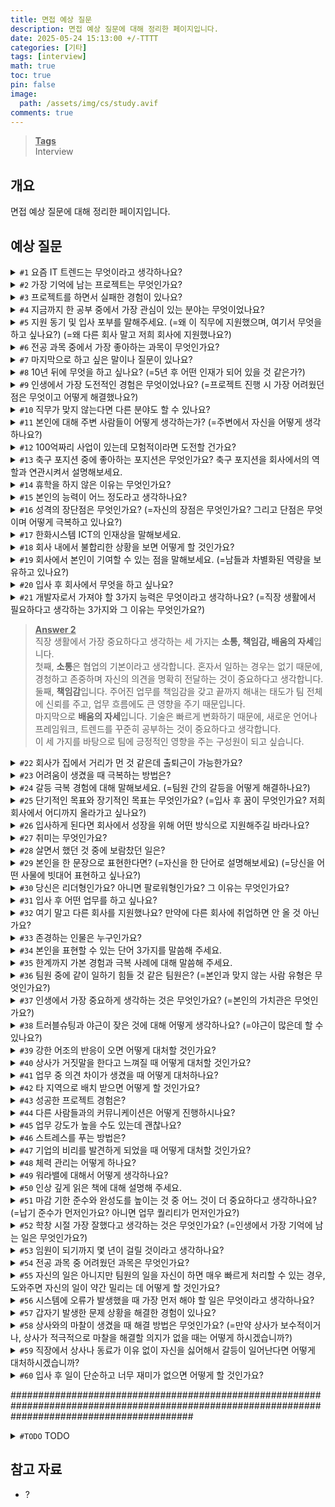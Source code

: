 ```yaml
---
title: 면접 예상 질문
description: 면접 예상 질문에 대해 정리한 페이지입니다.
date: 2025-05-24 15:13:00 +/-TTTT
categories: [기타]
tags: [interview]
math: true
toc: true
pin: false
image:
  path: /assets/img/cs/study.avif
comments: true
---
```


<blockquote class="prompt-info"><p><strong><u>Tags</u></strong><br>
Interview</p></blockquote>

## 개요

면접 예상 질문에 대해 정리한 페이지입니다.

## 예상 질문

<details>
<summary><code class="language-plaintext highlighter-rouge">#1</code> 요즘 IT 트렌드는 무엇이라고 생각하나요?</summary>

<blockquote class="prompt-tip"><p><strong><u>답변 Tip</u></strong><br>
지원자의 기술적 관심도, 시장 감각, 그리고 업계 변화에 대한 민감도를 평가하기 위한 질문입니다.</p></blockquote>

<blockquote class="prompt-info"><p><strong><u>Answer</u></strong><br>
최근 IT 트렌드는 <b>생성형 AI</b>라고 생각합니다. ChatGPT, Copilot, DeepSeek처럼 실무에서 활용 가능한 도구들이 등장하면서 개발 생산성이 크게 향상되고 있기 때문입니다. 단순 코드 작성부터 문서화, 테스트 코드 작성까지 다양한 영역에서 활용할 수 있어서 주목하고 있습니다.</p></blockquote>
</details>

<details>
<summary><code class="language-plaintext highlighter-rouge">#2</code> 가장 기억에 남는 프로젝트는 무엇인가요?</summary>

<blockquote class="prompt-tip"><p><strong><u>답변 Tip</u></strong><br>
단순히 경험을 묻는 것이 아니라, 지원자의 문제 해결 능력, 기여도, 성장한 점 등을 확인하려는 의도입니다.</p></blockquote>

<blockquote class="prompt-info"><p><strong><u>Answer</u></strong><br>
가장 기억에 남는 프로젝트는 혼자 여행하는 사람들을 위한 여행 종합 플랫폼 프로젝트입니다. 이 프로젝트는 혼자 여행하는 사람들을 위한 여행 정보 및 팁을 쉽게 공유하는 기능과, 평소에 혼자 즐기기 어려웠던 취미와 활동에 대해 모임을 생성하고 참여할 수 있는 기능을 제공하는 것을 목표로 하는 프로젝트였습니다. <br />
<br />
이 프로젝트의 멤버는 총 5명이었고, 저는 프론트엔드 개발을 맡아 여행 정보 글 CRUD 기능을 구현하는 데 집중하였습니다. 또한 반응형 웹 구현, 공통 컴포넌트 관리 등을 수행하였습니다. 프로젝트를 수행하면서 마주쳤던 문제로, 처음에는 이미지 파일 용량으로 인해 여행 정보 글 등록에 걸리는 시간이 오래 걸리는 문제가 있었지만, 백엔드를 맡은 팀원과의 협업으로 이미지 등록 API를 별도로 분리하여 글 등록이 완료되는데 최대 10초 이상 걸리는 시간을 1초 이내로 단축하여 문제를 해결할 수 있었습니다. <br />
<br />
이 과정에서 사용자 경험을 고려한 개발과, 백엔드 팀원과의 원활한 의사소통의 중요성, 협업을 통한 문제 해결 과정을 이해할 수 있었습니다. 이 경험이 제가 지원한 직무에서도 강점으로 발휘할 수 있을 것이라 생각합니다.</p></blockquote>

</details>

<details>
<summary><code class="language-plaintext highlighter-rouge">#3</code> 프로젝트를 하면서 실패한 경험이 있나요?</summary>

<blockquote class="prompt-tip"><p><strong><u>답변 Tip</u></strong><br>
단순히 실수나 실패 사례를 묻는 게 아니라, <b>실패 이후의 대응력, 자기 성찰 능력, 성장 과정</b>을 보려는 의도입니다.</p></blockquote>

<blockquote class="prompt-info"><p><strong><u>Answer</u></strong><br>
네, 프로젝트를 하면서 실패한 경험이 있습니다. <br />
<br />
혼자 여행하는 사람들을 위한 여행 종합 플랫폼 프로젝트에서, 저는 여행 정보 글의 CRUD 기능을 구현하는 역할을 맡았는데, 처음에는 글 등록과 이미지 업로드를 동시에 처리하는 방식으로 구현하였습니다. 해당 방식으로 구현한 결과 기능이 정상적으로 동작하기는 했지만, 용량이 큰 이미지를 여러 개 업로드하는 경우 여행 정보 글 등록 시간이 오래 걸리는 문제가 있었습니다. <br />
<br />
문제의 원인을 확인한 후, 저는 사용자 시나리오를 고려하여 이미지 업로드 중 게시글 내용을 작성할 수 있도록 API를 분리하면 사용자 경험을 개선할 수 있다는 점을 파악하였습니다. 이에 백엔드 팀원과 협의하여 이미지 업로드 API를 별도로 분리하여 글 등록이 완료되는데 최대 10초 이상 걸리는 시간을 1초 이내로 단축하여 사용자 경험을 개선할 수 있었습니다. <br />
<br />
이 경험을 통해, <b>처음부터 성능과 사용자 경험을 고려한 개발의 중요성, 그리고 문제를 빠르게 파악하고 팀원과 협업하여 해결하는 과정의 중요성</b>을 배울 수 있었습니다. 이후에는 어떤 기능을 개발할 때 사용자 시나리오를 충분히 고려하는 자세를 가지게 되었고, 설계 단계에서 백엔드 팀원과 충분히 상의하는 것을 원칙으로 하고 있습니다.</p></blockquote>

</details>

<details>
<summary><code class="language-plaintext highlighter-rouge">#4</code> 지금까지 한 공부 중에서 가장 관심이 있는 분야는 무엇이었나요?</summary>

<blockquote class="prompt-tip"><p><strong><u>답변 Tip</u></strong><br>
이 질문의 핵심은 <b>지원자의 흥미와 몰입도</b>, 그리고 <b>자기주도적 학습 경험</b>을 파악하는 것입니다. 단순히 “재밌었다”가 아니라, <b>왜 흥미를 느꼈는지, 무엇을 배우고 어떻게 활용했는지</b>, 그리고 <b>앞으로의 계획</b>까지 자연스럽게 이어지면 좋습니다.</p></blockquote>

<blockquote class="prompt-info"><p><strong><u>Answer</u></strong><br>
지금까지 공부한 것 중 가장 흥미로웠던 분야는 <b>WebP와 AVIF 같은 최신 이미지 포맷</b>에 대한 내용입니다. <br />
<br />
처음에는 제 블로그에 사용할 이미지 용량을 줄이기 위한 방법을 찾다가 WebP를 접하게 되었고, 이후에는 브라우저 호환성이 조금 떨어지더라도 WebP보다 더 압축률이 좋은 AVIF에 대해 알게 되었습니다. 실제로 블로그에서 사용하던 이미지 포맷을 WebP와 AVIF로 변경하면서 이미지 용량이 크게 줄어든 것을 확인할 수 있었고, 웹 페이지 로딩 속도가 크게 향상되었음을 확인할 수 있었습니다. <br />
<br />
이를 통해 이미지 포맷이 웹 페이지 성능과 사용자 경험에 직결되는 기술이라는 점에서 흥미를 느꼈습니다. 또한 이 경험을 계기로 웹 성능과 관련된 기술에 대해 흥미를 갖게 되었고, 앞으로도 웹 페이지 성능 최적화 측면에서 많은 신경을 쓰고자 노력하고 있습니다.</p></blockquote>

</details>

<details>
<summary><code class="language-plaintext highlighter-rouge">#5</code> 지원 동기 및 입사 포부를 말해주세요. (=왜 이 직무에 지원했으며, 여기서 무엇을 하고 싶나요?) (=왜 다른 회사 말고 저희 회사에 지원했나요?)</summary>

<blockquote class="prompt-tip"><p><strong><u>답변 Tip</u></strong><br>
지원자의 관심도, 조직 적합도, 성장 의미를 확인하는 핵심 질문입니다.</p></blockquote>

<blockquote class="prompt-info"><p><strong><u>Answer</u></strong><br>
저는 사용자 경험과 웹 성능 최적화에 깊은 관심을 가지고 프론트엔드 개발을 중심으로 역량을 쌓아왔습니다. 특히 지속적으로 발전하는 개발자의 삶을 지향하여 꾸준히 개발 공부를 진행해왔고, 학습한 내용을 꾸준히 블로그에 정리해 왔습니다. 이와 관련해 한화시스템이 가진 가치관 중 하나인, 과거의 성과에 안주하지 않고 미래를 선제적으로 대비하고 발전하고자 하는 회사의 가치관에 큰 매력을 느꼈습니다. 이에 개인의 성장과 더불어 한화시스템이 미래에 이뤄낼 성과에 기여하고 싶어서 지원하게 되었습니다. <br />
<br />
입사하게 된다면, 먼저 주어진 업무에 빠르게 적응하고 책임감을 가지고 직무를 수행하여 팀에 기여하겠습니다. 또한 개발자로서 끊임없이 신기술을 익히고 적용하며 성장하도록 노력하겠습니다. 또한 사람들에게 최고의 서비스를 제공하기 위해 타인의 피드백을 적극적으로 수용하여 사람들이 사용하기 쉬운 서비스를 제공할 수 있도록 노력하겠습니다. 제가 가진 역량과 문제 해결 능력을 바탕으로 회사에 기여하겠습니다.</p></blockquote>

</details>

<details>
<summary><code class="language-plaintext highlighter-rouge">#6</code> 전공 과목 중에서 가장 좋아하는 과목이 무엇인가요?</summary>

<blockquote class="prompt-tip"><p><strong><u>답변 Tip</u></strong><br>
<b>지식 기반뿐 아니라 흥미, 태도, 논리적 사고 방식</b>을 함께 파악하기 위한 질문입니다. 따라서 단순히 과목명을 말하기보다는 <b>왜 그 과목을 좋아했는지, 무엇을 배웠고 어떻게 활용했는지</b>까지 이야기해주는 것이 좋습니다.</p></blockquote>

<blockquote class="prompt-info"><p><strong><u>Answer</u></strong><br>
전공 과목 중에서 “오픈소스SW프로젝트” 과목을 가장 좋아했습니다. <br />
<br />
이 과목은 Git과 GitHub를 활용하여 팀 프로젝트로 SnakeGame을 만들어보는 전공 과목이었습니다. 해당 과목을 통해 단순히 기능을 구현하는 것을 넘어서, 팀원들과 효율적으로 협업하고 코드를 관리하는 방법을 배울 수 있었습니다. 이전까지는 혼자 개발하는 경우가 많았기 때문에, 하나의 큰 결과물을 팀으로 만들어 나가는 과정 자체가 저에게 인상 깊은 경험이었습니다. <br />
<br />
이 경험 이후 좀 더 협업을 잘하는 방법에 대해 관심이 생겼고, 팀원들과의 원활한 협업을 위해 Notion 작성, GitHub Wiki 작성 등 문서화에도 지속적으로 관심을 갖게 되는 계기가 되었습니다.</p></blockquote>

</details>

<details>
<summary><code class="language-plaintext highlighter-rouge">#7</code> 마지막으로 하고 싶은 말이나 질문이 있나요?</summary>

<blockquote class="prompt-tip"><p><strong><u>답변 Tip</u></strong><br>
면접의 마무리 단계에서 <b>지원자의 태도, 관심도, 소통 능력</b>을 확인하기 위한 질문입니다. 가장 좋은 답변은 <b>긍정적인 인상으로 마무리하면서, 회사나 직무에 대한 진정한 관심을 드러내는 질문이나 감사의 표현</b>을 포함하는 것입니다.</p></blockquote>

<blockquote class="prompt-info"><p><strong><u>Answer</u></strong><br>
오늘 면접을 준비하면서 회사의 비전과 미래 지향점, 성장 가능성 등에 대해 알 수 있었습니다. 오늘 면접을 보면서 긴장도 많이 됐는데 편한 분위기에서 면접을 볼 수 있도록 배려해주셔서 감사합니다. 오늘 이후에도 다시 뵐 수 있는 기회가 있었으면 좋겠습니다. 들어주셔서 감사합니다. <br />
<br />
1. 면접관 님께서 느끼기에, 회사에 오래 근무할 수 있도록 동기를 유발하는 가장 좋았던 점이 무엇인가요? <br />
2. 신입이 입사 후 가장 많이 부딪히는 어려움은 무엇이고, 그것을 극복하기 위한 조언이 있을까요? <br />
3. 최종 합격 후 입사 전까지 준비하면 좋은 것은 무엇일까요?</p></blockquote>
</details>

<details>
<summary><code class="language-plaintext highlighter-rouge">#8</code> 10년 뒤에 무엇을 하고 싶나요? (=5년 후 어떤 인재가 되어 있을 것 같은가?)</summary>

<blockquote class="prompt-tip"><p><strong><u>답변 Tip</u></strong><br>
단순한 미래 계획을 묻는 것이 아니라, 지원자의 목표 의식, 성장 의지, 장기적인 커리어 비전을 확인하기 위한 질문입니다. 답변은 <b>기술적 성장을 기반으로 → 팀이나 서비스에 기여하고 → 나아가 리더십 또는 전문가로 정장하고 싶은 방향</b>으로 진행하면 좋습니다.</p></blockquote>

<blockquote class="prompt-info"><p><strong><u>Answer</u></strong><br>
10년 뒤에는 <b>기술에 대한 깊은 이해와 실무 경험을 바탕으로, 회사와 팀에 큰 영향을 줄 수 있는 개발자</b>가 되고 싶습니다. 제가 가진 프론트엔드 직무 역량을 더욱 발전시켜, <b>사용자 경험과 웹 성능 최적화에 강점을 가진 개발자로서, 프로젝트의 방향성과 기술적 선택을 주도하는 역할</b>을 맡고 싶습니다. 또한 지금은 프론트엔드 분야를 중심으로 학습하고 경험을 쌓아왔지만, 장기적으로는 제가 주로 역량을 쌓아왔던 프론트엔드 분야 뿐만 아니라 백엔드나, DevOps 등 다양한 영역도 이해하는 풀스택 개발자로 성장하고 싶습니다. 또한 혼자 성장하는 것을 넘어서, 신입 개발자에게 코드 리뷰나 문서화를 통한 지식 공유를 통해 팀 전체가 성장할 수 있도록 기여하는 개발자가 되는 것이 저의 목표입니다.</p></blockquote>
</details>

<details>
<summary><code class="language-plaintext highlighter-rouge">#9</code> 인생에서 가장 도전적인 경험은 무엇이었나요? (=프로젝트 진행 시 가장 어려웠던 점은 무엇이고 어떻게 해결했나요?)</summary>

<blockquote class="prompt-tip"><p><strong><u>답변 Tip</u></strong><br>
지원자의 끈기, 문제 해결 능력, 책임감, 성장 의지를 평가하는 질문입니다. 답변은 <b>도전 상황 설명 → 왜 도전적이었는지 → 어떻게 극복했는지 → 무엇을 배웠는지</b> 순서로 진행하면 좋습니다.</p></blockquote>

<blockquote class="prompt-info"><p><strong><u>Answer</u></strong><br>
가장 도전적인 경험은 <b>학부 시절 IoT 관련 팀 프로젝트에서 실내 위치 추정 시스템을 개발했던 경험</b>이었습니다. <br />
<br />
저는 이 프로젝트에서 <b>팀장을 맡아 기획부터 구현까지 주도</b>하였습니다. 스마트폰의 센서를 이용해 실내 위치를 파악하는 것이 목표였는데, Wi-Fi의 RSSI 값을 수집한 후 이를 서버로 전송하여 <b>K-NN 알고리즘을 통해 사용자의 위치를 추정하는 방식</b>으로 프로젝트를 진행하였습니다. 해당 프로젝트를 진행하면서 가장 어려웠던 점은 바로 측정 정확도의 영향을 주는 AP(Access Point)의 위치였습니다. 학교 건물 내 공유기 위치가 고정되어 있어 실험 조건이 제약되었고, 이로 인해 정확한 결과를 얻기 어려웠습니다. 이 어려움을 극복하고자 저는 <b>발상의 전환으로, 스마트폰의 모바일 핫스팟 기능을 이용해 스마트폰 자체를 AP로 사용하는 방법을 제안</b>하였습니다. 이 덕분에 AP의 위치를 자유롭게 설정할 수 있게 되어 실험 조건을 원하는 대로 설정할 수 있었고, 위치 추정 정확도를 높일 수 있었습니다. <br />
<br />
이 경험을 통해 <b>문제 해결을 위한 창의적 사고와 팀을 이끄는 중요성</b>을 알 수 있었습니다.</p></blockquote>

</details>

<details>
<summary><code class="language-plaintext highlighter-rouge">#10</code> 직무가 맞지 않는다면 다른 분야도 할 수 있나요?</summary>

<blockquote class="prompt-tip"><p><strong><u>답변 Tip</u></strong><br>
<b>유연성과 적응력</b>, 그리고 <b>해당 직무에 대한 진정성 있는 관심</b>을 평가하기 위한 질문입니다. 또 다른 이면에는, 직업 윤리의 공동체 윤리 중 하나인 조직과 다른 사람을 위해 자신의 손해를 감수하더라도 희생할 수 있는지에 대해 알고 싶어하는 질문입니다. 답변을 할 때 가장 중요한 포인트는 <b>현재 지원한 직무에 대한 강한 관심을 보여주되, 회사와 팀의 필요에 따라 유연하게 대응할 수 있다는 태도</b>를 보여주는 것입니다.</p></blockquote>

<blockquote class="prompt-info"><p><strong><u>Answer</u></strong><br>
저는 지금 지원한 직무와 관련하여 <b>프론트엔드 개발 직무에 가장 큰 관심을 가지고 역량을 쌓아왔습니다.</b> 사용자 경험과 웹 성능 최적화와 같은 부분에서 큰 관심을 가지고 지속적으로 공부해 왔기 때문에, 해당 분야에서 성장하는 것이 저의 제 1목표임이 분명합니다. <br />
하지만 회사나 팀의 방향이나 상황에 따라 다른 분야에서의 역할이 필요하다면 저는 기꺼이 배우고 도전할 생각이 있으며, 그런 경험 역시 저의 역량을 키울 수 있는 기회라고 생각합니다. 결국 중요한 것은 팀의 목표를 함께 이루고, 유연하게 기여하는 것이 개발자의 자세라고 생각합니다.</p></blockquote>
</details>

<details>
<summary><code class="language-plaintext highlighter-rouge">#11</code> 본인에 대해 주변 사람들이 어떻게 생각하는가? (=주변에서 자신을 어떻게 생각하나요?)</summary>

<blockquote class="prompt-tip"><p><strong><u>답변 Tip</u></strong><br>
<b>자기 인식과 대인 관계에서의 태도</b>를 평가하기 위한 질문입니다. 답변 시에는 실제로 들었던 피드백이나 주변 반응을 바탕으로, <b>장점을 강조</b>하되 <b>구체적인 사례</b>로 신뢰를 더하는 게 좋습니다.</p></blockquote>

<blockquote class="prompt-info"><p><strong><u>Answer</u></strong><br>
주변 사람들은 저를 <b>책임감 있고 열정이 있는 사람</b>이라고 평가해주었습니다. 특히 팀 프로젝트를 함께한 팀원들은, 제가 <b>주말을 포함해 매일 새벽까지 작업하는 모습</b>을 보며 “나도 더 열심히 해야겠다고 느꼈다”는 이야기를 해 준 적이 있습니다. 이런 피드백을 받을 때마다 제가 노력한 만큼 <b>팀 분위기에 긍정적인 영향을 줄 수 있다는 점에 보람</b>을 느꼈습니다. 이 경험을 계기로 앞으로도 팀 전체에 긍정적인 영향을 주고 싶다는 생각을 하게 되었습니다.</p></blockquote>
</details>

<details>
<summary><code class="language-plaintext highlighter-rouge">#12</code> 100억짜리 사업이 있는데 모험적이라면 도전할 건가요?</summary>

<blockquote class="prompt-tip"><p><strong><u>답변 Tip</u></strong><br>
<b>지원자의 리스크 감수 성향, 의사결정 기준, 도전 정신과 현실 감각의 균형</b>을 파악하려는 질문입니다. 답변 시 무조건 도전 또는 회피가 아니라, <b>신중한 분석 후 도전하겠다는 태도</b>를 보이면 좋습니다. 또한 <b>현실적인 리스크 판단 능력과 주도적 실행력</b>을 어필하면 좋습니다.</p></blockquote>

<blockquote class="prompt-info"><p><strong><u>Answer</u></strong><br>
100억짜리 사업은 분명 성공한다면 큰 수익을 얻을 수 있다는 점에서 매력적이지만, 리스크가 크다는 점에서 <b>무조건 도전하기보다는 충분한 분석과 준비를 거친 후에 도전</b>하겠습니다. 리스크가 크다는 것은 실패했을 때 오히려 큰 손실로 이어질 수 있기 때문입니다. 이렇게 리스크가 큰 사업을 마주치는 경우, 저는 먼저 <b>시장 조사, 타겟 분석, 리스크 요인 파악 등 사전 분석을 철저히 한 후, 실행 가능성이 보이는 경우에 도전</b>하겠습니다. 또한 회사 전체에 큰 영향을 줄 수 있는 일인 만큼 혼자 결정하지 않고 <b>회사 구성원의 의견을 수렴</b>한 후 도전 여부를 결정하겠습니다.</p></blockquote>
</details>

<details>
<summary><code class="language-plaintext highlighter-rouge">#13</code> 축구 포지션 중에 좋아하는 포지션은 무엇인가요? 축구 포지션을 회사에서의 역할과 연관시켜서 설명해보세요.</summary>

<blockquote class="prompt-tip"><p><strong><u>답변 Tip</u></strong><br>
<b>자신의 성향과 팀 내 역할을 창의적으로 설명</b>하는지를 보기 위한 질문입니다. 정답은 없지만, <b>자신의 성격이나 일 스타일을 축구 포지션에 빗대어</b> 자연스럽게 설명하는 것이 중요합니다.</p></blockquote>

<blockquote class="prompt-info"><p><strong><u>Answer</u></strong><br>
저는 골키퍼 포지션을 가장 좋아합니다. <br />
<br />
골키퍼는 화려하진 않지만, 팀의 가장 마지막 방어선으로 반드시 필요한 존재이며, 팀의 수비진을 조율해야 하고, 한 번의 실수가 실점으로 이어질 수 있기 때문에 책임감이 막중한 포지션입니다. <br />
<br />
저는 팀으로 활동할 때 주어진 역할에 대해 끝까지 책임을 지려고 하는 성향이 강합니다. 팀의 안정감을 만들어주는 골키퍼처럼, 회사에서도 자신의 역할을 책임감 있게 수행하여 팀에 신뢰를 주는 사람이 되고 싶습니다.</p></blockquote>

</details>

<details>
<summary><code class="language-plaintext highlighter-rouge">#14</code> 휴학을 하지 않은 이유는 무엇인가요?</summary>

<blockquote class="prompt-tip"><p><strong><u>답변 Tip</u></strong><br>
<b>계획성, 꾸준함, 책임감</b> 등을 알아보기 위한 질문입니다. 답변의 핵심은 <b>휴학 없이도 목표를 충분히 달성할 수 있도록 노력했고, 그 과정에서 배운 점이 많다</b>는 방향으로 전개하는 것입니다.</p></blockquote>

<blockquote class="prompt-info"><p><strong><u>Answer</u></strong><br>
<b>휴학을 하지 않고도 남은 시간을 효율적으로 사용해서 성장을 충분히 이루어 낼 수 있다고 판단</b>했습니다. 재학 중에도 방학이나 학기 중 시간을 활용해 개발 공부를 꾸준히 이어갔습니다. 물론 휴학을 하고 더 집중할 수도 있었지만, 오히려 학업과 병행하는 것이 좀 더 효율적인 학습이 이루어질 수 있다고 생각하였습니다.</p></blockquote>
</details>

<details>
<summary><code class="language-plaintext highlighter-rouge">#15</code> 본인의 능력이 어느 정도라고 생각하나요?</summary>

<blockquote class="prompt-tip"><p><strong><u>답변 Tip</u></strong><br>
<b>자신의 실력을 객관적으로 바라보는 시각</b>과 <b>겸손과 자신감의 균형</b>을 보는 질문입니다. 답변 시 <b>자신의 현재 위치를 겸손하면서도 구체적으로 표현하고 그 동안의 성과나 노력을 언급하고 앞으로의 성장 의지를 강조</b>하면 좋습니다.</p></blockquote>

<blockquote class="prompt-info"><p><strong><u>Answer</u></strong><br>
저는 아직 “성장 중”이라고 생각합니다. <br />
<br />
분명히 어느 정도 기본기를 갖췄다고 느끼지만, 아직 배워야 할 것도 많고, 현업에서 요구하는 수준에는 아직 도달하지 못했다고 생각합니다. 다만 저는 부족한 점을 느낄 때마다 부족한 점을 보완하기 위해 꾸준히 공부해왔습니다. 예를 들어, 팀 프로젝트에서 프론트엔드를 맡으며 기능 구현 시 필요한 지식을 찾아보며 기능 구현을 완수했고, 또한 학습한 내용을 꾸준히 블로그에 정리하였습니다. <br />
<br />
앞으로도 저는 자신의 능력을 객관적으로 점검하면서 부족한 점을 찾아 보완하려고 끊임없이 공부하고자 합니다.</p></blockquote>

</details>

<details>
<summary><code class="language-plaintext highlighter-rouge">#16</code> 성격의 장단점은 무엇인가요? (=자신의 장점은 무엇인가요? 그리고 단점은 무엇이며 어떻게 극복하고 있나요?)</summary>

<blockquote class="prompt-tip"><p><strong><u>답변 Tip</u></strong><br>
<b>자기 이해도, 자기 개발 의지, 팀워크에서의 태도</b> 등을 파악하기 위한 질문입니다. 핵심은 <b>장점은 직무와 연결되게, 단점은 보완 노력이 드러나게</b> 말하는 것입니다.</p></blockquote>

<blockquote class="prompt-info"><p><strong><u>Answer</u></strong><br>
저의 장점은 <b>계획을 철저히 세우는 점</b>입니다. 저는 평소에 어떤 일을 할 때 계획을 세워서 진행하는 것을 좋아합니다. 즉흥적으로 진행하기 보다는 계획을 철저히 세워 진행하는 것이 일을 효율적으로 진행할 수 있으며 성공 가능성을 높일 수 있다고 생각하기 때문입니다. 실제로 팀 프로젝트를 진행할 때 각자 역할을 명확히 나누고, 구현할 기능들을 미리 논의한 후 마감 기한을 정해 놓고 진행하였습니다. 이를 통해 일정을 효율적으로 관리하고 마감 기한을 지킬 수 있었습니다. <br />
<br />
반면, 제 단점은 <b>계획한 대로 일이 진행되지 않는 경우 스트레스를 받는 편</b>이라는 점입니다. 이 부분을 보완하기 위해 예상치 못한 변수가 생겼을 때 우선 순위를 조정하거나 팀원들과 의견을 적극적으로 교환해서 계획을 유연하게 조정하고자 노력하고 있습니다.</p></blockquote>

</details>

<details>
<summary><code class="language-plaintext highlighter-rouge">#17</code> 한화시스템 ICT의 인재상을 말해보세요.</summary>

<blockquote class="prompt-tip"><p><strong><u>답변 Tip</u></strong><br>
지원한 회사에 대해 얼마나 공부했고, 자신이 그 회사에 적합한 인재인지에 대해 기본적인 고민을 했는지 확인하기 위한 질문입니다.</p></blockquote>

<blockquote class="prompt-info"><p><strong><u>Answer</u></strong><br>
한화시스템 ICT의 인재상은 <b>Great Challenger</b>로, 크게 다음 3가지 핵심 역량이 있습니다. <br />
<br />
1. 책임 있게 몰입하는 <b>주인의식</b> <br />
   업무를 자신의 일처럼 책임감 있게 수행하며, 장기적인 관점에서 사업 성과와 보상을 고려합니다. 주인의식을 바탕으로 신속하고 정확한 실행력을 발휘합니다. <br />
2. 기존의 틀을 넘어선 <b>월등한 차별성</b> <br />
   업계의 상식을 뒤엎는 대담한 목표를 설정하고, 핵심에 집중하여 디테일로 차별화를 이룹니다. 이를 통해 지속적으로 한발 앞선 결과를 창출합니다. <br />
3. 미래 기회를 선점하는 <b>변화 수용성</b> <br />
   시시각각 변화하는 시장 환경에서 과거의 성과에 안주하지 않고, 냉철하게 현실을 직시하며 미래를 선제적으로 대비합니다. 이를 통해 새로운 기회를 창출합니다.</p></blockquote>
</details>

<details>
<summary><code class="language-plaintext highlighter-rouge">#18</code> 회사 내에서 불합리한 상황을 보면 어떻게 할 것인가요?</summary>

<blockquote class="prompt-tip"><p><strong><u>답변 Tip</u></strong><br>
지원자가 <b>조직 내 갈등 상황이나 문제를 마주했을 때의 태도</b>를 보고, 어떤 식으로 <b>소통하고 문제를 해결하는 사람인지</b>를 파악하려는 질문입니다. 답변 시 <b>조직을 존중하면서도 개선 의지를 보이는 방향</b>으로 진행하면 좋습니다.</p></blockquote>

<blockquote class="prompt-info"><p><strong><u>Answer</u></strong><br>
회사 내에서 불합리하다고 느껴지는 상황을 보면 <b>먼저 상황을 객관적으로 파악하려고 노력</b>하겠습니다. 감정적으로 대응하기보다는, <b>왜 그 상황이 벌어졌는지 파악</b>하고 해당 상황과 관련된 분들과 <b>정중하게 의견을 나누거나 건의하는 방법을 선택</b>하겠습니다. 저는 조직의 문화를 해치지 않으면서 <b>더 나은 방향으로 나아가기 위한 제안은 필요</b>하다고 생각합니다. 따라서 불합리한 문제를 지적하는 것을 넘어서, <b>대안을 함께 고민하고 소통하는 자세가 중요</b>하다고 생각합니다.</p></blockquote>
</details>

<details>
<summary><code class="language-plaintext highlighter-rouge">#19</code> 회사에서 본인이 기여할 수 있는 점을 말해보세요. (=남들과 차별화된 역량을 보유하고 있나요?)</summary>

<blockquote class="prompt-tip"><p><strong><u>답변 Tip</u></strong><br>
<b>본인의 강</b>을 소개하고, <b>그 강점을 통해 어떻게 기여할 수 있는지 구체적인 방식을 제시</b>한 다음, <b>회사와 직무에 맞춘 포부나 방향성을 강조</b>하면 좋습니다.</p></blockquote>

<blockquote class="prompt-info"><p><strong><u>Answer</u></strong><br>
저는 <b>문서화에 강점이 있는 개발자</b>라고 생각합니다.
프로젝트를 진행할 때 Notion과 GitHub Wiki를 활용하여 회의 내용과 개발 기록을 문서로 남기고자 노력했습니다. 회의 내용을 문서로 기록함으로써 <b>팀원들과의 의사소통에 오해가 생기지 않고 소통이 원활하게 진행될 수 있도록 기여</b>하였습니다. 또한 개발 기록을 남김으로써 구현 과정에 있어서 <b>어떤 이유로 어떤 선택을 했는지</b>를 명확히 하여 팀원들의 이해도를 높일 수 있었습니다.
이러한 경험을 바탕으로, 입사 후에도 단순히 기능 구현에 그치지 않고 <b>개발 과정 전반을 명확히 기록하고 공유하여 협업이 원활히 이루어지도록 기여하고 지속 가능한 개발 환경이 구축</b>될 수 있도록 기여하겠습니다.</p></blockquote>
</details>

<details>
<summary><code class="language-plaintext highlighter-rouge">#20</code> 입사 후 회사에서 무엇을 하고 싶나요?</summary>

<blockquote class="prompt-tip"><p><strong><u>답변 Tip</u></strong><br>
<b>입사 후의 적극적인 자세, 회사와 직무에 대한 이해도, 장기적인 목표</b>를 강조하면 좋습니다.</p></blockquote>

<blockquote class="prompt-info"><p><strong><u>Answer</u></strong><br>
입사 후에는 <b>먼저 업무에 빠르게 적응하고 회사의 개발 문화와 프로세스를 이해하는 데 집중</b>하고 싶습니다. 그 과정에서 제가 가진 역량을 바탕으로 팀에 기여하는 구성원이 되도록 노력하겠습니다. 또한 개발 업무를 수행하면서 <b>문서화</b> 부분까지 신경 쓰는 개발자가 되고 싶습니다. 특히 개발 과정에서 마주쳤던 <b>트러블슈팅과 해결 경험</b>을 문서로 남김으로써 <b>지식 공유와 협업 문화에 기여</b>하고 싶습니다. </p></blockquote>
</details>

<details>
<summary><code class="language-plaintext highlighter-rouge">#21</code> 개발자로서 가져야 할 3가지 능력은 무엇이라고 생각하나요? (=직장 생활에서 필요하다고 생각하는 3가지와 그 이유는 무엇인가요?)</summary>

<blockquote class="prompt-tip"><p><strong><u>답변 Tip</u></strong><br>
<b>개발 직무에 대한 본인의 이해도와 역량과 관련된 경험이 있는지 여부</b>를 확인하는 질문입니다.</p></blockquote>

<blockquote class="prompt-info"><p><strong><u>Answer 1</u></strong><br>
개발자로서 가장 중요하다고 생각하는 능력은 <b>문제 해결 능력, 협업 능력, 지속적인 학습 능력</b>이라고 생각합니다. <br />
첫째, <b>문제 해결 능력</b>입니다. 개발 과정에서 예상치 못한 오류나 성능 문제를 마주칠 때, 이를 분석하고 해결하는 능력이 중요하다고 생각합니다. <br />
둘째, <b>협업 능력</b>입니다. 개발은 혼자 하는 일이 아닌 만큼, 팀원들과 원활하게 의사소통하고 협업하는 것이 중요하다고 생각합니다 <br />
마지막으로 <b>지속적인 학습 능력</b>입니다. 기술은 빠르게 변화하기 때문에, 새로운 언어나 프레임워크, 트렌드를 꾸준히 공부하는 것이 중요하다고 생각합니다.</p></blockquote>
</details>

<blockquote class="prompt-info"><p><strong><u>Answer 2</u></strong><br>
직장 생활에서 가장 중요하다고 생각하는 세 가지는 <b>소통, 책임감, 배움의 자세</b>입니다. <br />
첫째, <b>소통</b>은 협업의 기본이라고 생각합니다. 혼자서 일하는 경우는 없기 때문에, 경청하고 존중하며 자신의 의견을 명확히 전달하는 것이 중요하다고 생각합니다. <br />
둘째, <b>책임감</b>입니다. 주어진 업무를 책임감을 갖고 끝까지 해내는 태도가 팀 전체에 신뢰를 주고, 업무 흐름에도 큰 영향을 주기 때문입니다. <br />
마지막으로 <b>배움의 자세</b>입니다. 기술은 빠르게 변화하기 때문에, 새로운 언어나 프레임워크, 트렌드를 꾸준히 공부하는 것이 중요하다고 생각합니다. <br />
이 세 가지를 바탕으로 팀에 긍정적인 영향을 주는 구성원이 되고 싶습니다.</p></blockquote>

<details>
<summary><code class="language-plaintext highlighter-rouge">#22</code> 회사가 집에서 거리가 먼 것 같은데 출퇴근이 가능한가요?</summary>

<blockquote class="prompt-tip"><p><strong><u>답변 Tip</u></strong><br>
지원자의 <b>출퇴근 의지와 지속 가능성</b>을 확인하기 위한 질문입니다. 실제 거리보다는 <b>장거리 출퇴근에 대한 본인의 생각, 계획, 그리고 책임감</b>을 강조하면 좋습니다.</p></blockquote>

<blockquote class="prompt-info"><p><strong><u>Answer</u></strong><br>
네, 가능합니다. <br />
실제로 대학 재학 중에도 약 1시간이 넘는 거리를 대중교통으로 꾸준히 다닌 경험이 있어서, 출퇴근도 문제 없이 감당할 수 있다고 생각합니다. 또한 장거리 출퇴근으로 인한 피로를 최소화할 수 있도록 생활 패턴을 조정해 나갈 계획입니다. 출퇴근이 업무에 영향을 주지 않도록 최선을 다하겠습니다.</p></blockquote>
</details>

<details>
<summary><code class="language-plaintext highlighter-rouge">#23</code> 어려움이 생겼을 때 극복하는 방법은?</summary>

<blockquote class="prompt-tip"><p><strong><u>답변 Tip</u></strong><br>
지원자의 <b>문제 해결 능력, 스트레스 대처 방식, 끈기와 태도</b>를 확인하려는 질문입니다. 따라서 단순히 “노력합니다”보다는 <b>구체적인 행동 방식</b>과 <b>경험 기반의 사례</b>를 포함해 답변하는 것이 좋습니다.</p></blockquote>

<blockquote class="prompt-info"><p><strong><u>Answer</u></strong><br>
어려움이 생겼을 때 저는 먼저 <b>상황을 객관적으로 분석</b>하고, <b>어떤 부분이 문제인지 구체적으로 파악</b>하고, <b>혼자 고민하기 보다는 팀원들과 상황을 공유하고 협력</b>하려고 노력합니다. <br />
<br />
예를 들어, 이전에 팀 프로젝트를 진행하던 중 점자 인식 AI 모델 구축에 어려움을 겪고 있어서 일정에 차질이 생긴 적이 있습니다. 당시 저는 제가 겪고 있는 어려움을 팀원들에게 공유하여 함께 문제 해결 방법을 고민하였습니다. 당시 한 팀원이 오픈소스를 활용하면 어떨까라는 의견을 제시하였고, 저는 그 의견을 받아들여 오픈소스를 활용하여 점자 번역 기능을 완성할 수 있었습니다. <br />
<br />
해당 경험을 통해 어려움이 생겼을 때는 혼자 고민하지 않고 팀원들에게 상황을 공유하고 협력하여 필요한 정보를 빠르게 습득하여 문제를 해결할 수 있다는 점을 배웠습니다.</p></blockquote>

</details>

<details>
<summary><code class="language-plaintext highlighter-rouge">#24</code> 갈등 극복 경험에 대해 말해보세요. (=팀원 간의 갈등을 어떻게 해결하나요?)</summary>

<blockquote class="prompt-tip"><p><strong><u>답변 Tip</u></strong><br>
갈등 관리 방법에 대해 확인하기 위한 질문입니다. 답변 시 팀원의 말을 <b>경청</b>하고 <b>설득</b>하여 <b>갈등을 극복한 후 해당 경험을 통해 깨달은 점</b>을 강조하면 좋습니다.</p></blockquote>

<blockquote class="prompt-info"><p><strong><u>Answer</u></strong><br>
저는 팀원 간의 갈등이 생겼을 경우 먼저 <b>각자의 생각을 공유한 후 소통하여 타협</b>하려고 노력합니다. <br />
<br />
예를 들어, 이전에 캡스톤디자인(2) 졸업 프로젝트 주제를 선정할 때 저와 한 팀원 간의 의견이 충돌된 적이 있었습니다. 저는 [전화 시 언어 습관 분석 앱]을, 한 팀원은 기존에 존재한 [스마트국민제보] 앱 서비스의 불편한 점을 개선한 앱을 아이디어로 제시하였습니다. 의견이 충돌하면서 프로젝트 주제 선정에 어려움을 겪었습니다. 이와 같은 상황을 해결하고자 제시된 아이디어에 대한 서로의 생각을 공유하였습니다. 아이디어의 실용성, 실현 가능성, 해당 아이디어와 비슷한 주제 등과 관련하여 건설적인 논의가 이루어졌고, 해당 논의를 통해 [언어 습관 교정 키보드 앱]이라는 새로운 아이디어를 발굴해 내는 계기가 되었습니다. <br />
<br />
해당 경험으로 소통을 통해 갈등을 해결하고 협력하면서 더 좋은 아이디어를 낼 수 있음을 깨달았습니다.</p></blockquote>

</details>

<details>
<summary><code class="language-plaintext highlighter-rouge">#25</code> 단기적인 목표와 장기적인 목표는 무엇인가요? (=입사 후 꿈이 무엇인가요? 저희 회사에서 어디까지 올라가고 싶나요?)</summary>

<blockquote class="prompt-tip"><p><strong><u>답변 Tip</u></strong><br>
<b>지원자의 커리어 계획이 구체적인지</b>, 그리고 <b>단기 목표와 장기 비전을 어떻게 연결</b>시키는지 파악하려는 질문입니다. 회사는 <b>단기적으로 빠르게 적응하고 성과</b>를 낼 수 있으면서도, 장기적으로는 <b>성장 가능성</b>이 있는 사람을 원한다는 점을 고려하여 답변하면 좋습니다.</p></blockquote>

<blockquote class="prompt-info"><p><strong><u>Answer</u></strong><br>
저는 <b>단기적</b>으로는 회사 업무에 빠르게 적응하고 회사의 개발 문화와 프로세스를 이해하는 데 집중하겠습니다. 구체적으로는 코드 품질을 높이고, 유지보수가 쉬운 코드를 작성하는 습관을 기르며, 개발 과정에서 마주쳤던 트러블슈팅과 해결 경험을 문서로 남김으로써 지식 공유과 협업 문화에 기여하고 싶습니다. <br />
<br />
<b>장기적</b>으로는 제가 주로 역량을 쌓아왔던 프론트엔드 분야 뿐만 아니라 백엔드나, DevOps 등 다양한 영역도 이해하는 풀스택 개발자로 성장하고 싶습니다. 더 나아가 저의 성장 뿐만 아니라 팀원 모두가 지속적으로 성장할 수 있는 개발 문화를 만드는 것이 저의 목표입니다.</p></blockquote>

</details>

<details>
<summary><code class="language-plaintext highlighter-rouge">#26</code> 입사하게 된다면 회사에서 성장을 위해 어떤 방식으로 지원해주길 바라나요?</summary>

<blockquote class="prompt-tip"><p><strong><u>답변 Tip</u></strong><br>
지원자가 <b>스스로 어떤 방식으로 성장</b>하려 하는지, 그리고 <b>회사의 지원에 대해 얼마나 구체적이고 현실적인 기대를 가지고 있는지</b>를 확인하는 질문입니다.</p></blockquote>

<blockquote class="prompt-info"><p><strong><u>Answer</u></strong><br>
입사 후에는 스스로 지속적으로 학습하고 성장하려는 자세를 유지할 것이지만, 회사에서도 성장을 위한 피드백 문화가 있었으면 좋겠습니다. <br />
예를 들어, 코드 리뷰나 사내 기술 세미나 등을 통해 선배 개발자들의 경험과 노하우를 배운다면 업무에 좀 더 빠르게 적응하고 성장할 수 있을 것 같습니다. <br />
정리하자면 회사의 지원에만 의지하지 않고 스스로 성장하되, 회사의 개발 문화 속에서 함께 성장할 수 있는 환경이 마련되었으면 좋겠습니다.</p></blockquote>

</details>

<details>
<summary><code class="language-plaintext highlighter-rouge">#27</code> 취미는 무엇인가요?</summary>

<blockquote class="prompt-tip"><p><strong><u>답변 Tip</u></strong><br>
지원자의 성격, 스트레스 해소 방법, 업무 외 삶의 균형 등을 파악하기 위한 질문입니다. 단순한 취미 나열보다, <b>그 취미가 본인의 성향이나 직무와 어떻게 연결되는지</b>까지 자연스럽게 녹여내면 좋습니다.</p></blockquote>

<blockquote class="prompt-info"><p><strong><u>Answer</u></strong><br>
제 취미 및 특기는 <b>체스</b>입니다.
체스는 논리적으로 수를 읽고 전략을 세워야 하기 때문에 계획을 중시하는 저의 성향과 잘 맞았습니다. 체스를 두면서 신중하고 정확한 판단을 내리는 과정을 통해 논리적 사고와 집중력, 인내심을 키울 수 있었습니다. 이 덕분에 직무와 관련해서 문제 해결 시 보다 신중하게 접근하려는 습관이 생겼습니다.</p></blockquote>
</details>

<details>
<summary><code class="language-plaintext highlighter-rouge">#28</code> 살면서 했던 것 중에 보람찼던 일은?</summary>

<blockquote class="prompt-tip"><p><strong><u>답변 Tip</u></strong><br>
지원자의 <b>가치관, 성취 경험</b>, 그리고 <b>타인을 위한 기여 경험</b>을 알려보려는 의도가 있는 질문입니다. 보람찼던 일은 단순히 “성과가 좋았다”보다, <b>왜 그것이 본인에게 의미 있었는지</b>를 중심으로 이야기하는 것이 좋습니다.</p></blockquote>

<blockquote class="prompt-info"><p><strong><u>Answer</u></strong><br>
<b>학부 시절 IoT 관련 팀프로젝트에서 실내 위치 추정 시스템을 개발했던 경험</b>이 가장 보람찼습니다. <br />
<br />
저는 이 프로젝트에서 <b>팀장을 맡아 기획부터 구현까지 주도</b>하였습니다. 스마트폰의 센서를 이용해 실내 위치를 파악하는 것이 목표였는데, Wi-Fi의 RSSI 값을 수집한 후 이를 서버로 전송하여 <b>K-NN 알고리즘을 통해 사용자의 위치를 추정하는 방식</b>으로 프로젝트를 진행하였습니다. 해당 프로젝트를 진행하면서 가장 어려웠던 점은 바로 측정 정확도의 영향을 주는 AP(Access Point)의 위치였습니다. 학교 건물 내 공유기 위치가 고정되어 있어 실험 조건이 제약되었고, 이로 인해 정확한 결과를 얻기 어려웠습니다. 해당 어려움을 극복하기 위해 저는 <b>발상의 전환으로, 스마트폰의 모바일 핫스팟 기능을 이용해 스마트폰 자체를 AP로 사용하는 방법을 제안</b>하였습니다. 이 덕분에 AP의 위치를 자유롭게 설정할 수 있게 되어 실험 조건을 원하는 대로 설정할 수 있었고, 위치 추정 정확도를 높일 수 있었습니다. <br />
<br />
이 경험은 팀의 리더로서 <b>문제 해결을 위한 창의적 사고와 팀을 이끄는 중요성</b>을 체감할 수 있었다는 점에서 가장 보람찼습니다.</p></blockquote>

</details>

<details>
<summary><code class="language-plaintext highlighter-rouge">#29</code> 본인을 한 문장으로 표현한다면? (=자신을 한 단어로 설명해보세요) (=당신을 어떤 사물에 빗대어 표현하고 싶나요?)</summary>

<blockquote class="prompt-tip"><p><strong><u>답변 Tip</u></strong><br>
자기 이해, 창의성, 성격의 특정을 간접적으로 드러내기 위한 질문입니다. 중요한 건 <b>자신의 장점이나 성향을 잘 드러낼 수 있는 사물</b>을 선택하고, <b>그 이유를 구체적으로 설명하는 것</b>입니다.</p></blockquote>

<blockquote class="prompt-info"><p><strong><u>Answer</u></strong><br>
저를 한 문장으로 표현하자면 <b>"체스의 폰"</b>이라고 말씀드리고 싶습니다. <br />
폰은 체스에서 가장 약한 기물이지만 하나하나가 소중한 존재입니다. 또한 폰은 단순히 앞으로 전진만 할 수 있지만, 끝까지 도달하면 퀸으로 승진할 수 있는 기물입니다. 저는 체스의 폰처럼 처음에는 작고 단순한 일부터 시작하지만, 맡은 일을 성실히 수행하고 지속적으로 성장하여, 미래에는 체스의 퀸처럼 회사에 꼭 필요한 인재로 성장하고 싶습니다.</p></blockquote>
</details>

<details>
<summary><code class="language-plaintext highlighter-rouge">#30</code> 당신은 리더형인가요? 아니면 팔로워형인가요? 그 이유는 무엇인가요?</summary>

<blockquote class="prompt-tip"><p><strong><u>답변 Tip</u></strong><br>
이 질문은 <b>자신의 역할 이해, 팀워크에 대한 태도, 상황에 따른 유연성</b>을 평가하기 위한 것입니다. 리더와 팔로워 중 하나만 고집하기 보다는 <b>상황에 따라 유연하게 대처할 수 있는 사람임을 어필</b>하는 것이 좋습니다.</p></blockquote>

<blockquote class="prompt-info"><p><strong><u>Answer</u></strong><br>
저는 <b>팔로워형</b>에 가깝다고 생각합니다. <br />
팀 프로젝트를 할 때 팀의 방향성에 맞춰 주어진 역할에 책임감을 갖고 성실히 수행하였습니다. 특히 팔로워로서 팀장과 팀원들의 의견을 존중하고 필요할 때는 적극적으로 의견을 제시하여 원활하게 협업이 이루어지도록 기여하였습니다. <br />
하지만 저는 <b>상황에 따라 리더 역할을 맡아본 경험</b>도 있습니다. 예를 들어, 학부 시절 IoT 관련 프로젝트에서 팀장을 맡아 일정 관리, 기획 및 구현을 주도하였습니다. 이 때 리더로서 책임감과 팀을 이끄는 주도적인 자세가 중요하다고 느꼈습니다. <br />
요약하자면, 저는 <b>기본적으로 협업을 중시하는 팔로워형</b>이지만, 상황에 따라 주도적으로 <b>리더 역할도 수행할 수 있는 사람</b>이라고 생각합니다.</p></blockquote>
</details>

<details>
<summary><code class="language-plaintext highlighter-rouge">#31</code> 입사 후 어떤 업무를 하고 싶나요?</summary>

<blockquote class="prompt-tip"><p><strong><u>답변 Tip</u></strong><br>
지원자의 <b>직무에 대한 이해도, 관심 분야</b>, 그리고 <b>자기 주도성</b>을 확인하려는 질문입니다. 답변 시 다음 3가지를 중심으로 구성하면 좋습니다. <br />
<br />
1. <b>직무 이해도 기반의 업무 희망</b> <br />
2. <b>이유 - 자신의 역량과 연관</b> <br />
3. <b>입사 후 어떻게 기여하고 싶은지</b></p></blockquote>

<blockquote class="prompt-info"><p><strong><u>Answer</u></strong><br>
입사 후에는 프론트엔드 개발 업무를 중심으로 맡고 싶습니다.
저는 사용자 경험을 고려한 UI 구현, 반응형 웹 개발, 웹 성능 최적화 등에 관심이 많으며, 프론트엔드 분야를 중심으로 역량을 쌓아왔습니다. 또한 개발 과정에서 문서화를 중시하여, 개발 과정에서 마주쳤던 <b>트러블슈팅과 해결 경험</b>을 문서로 남김으로써 <b>지식 공유와 협업 문화에 기여</b>하고 싶습니다.</p></blockquote>
</details>

<details>
<summary><code class="language-plaintext highlighter-rouge">#32</code> 여기 말고 다른 회사를 지원했나요? 만약에 다른 회사에 취업하면 안 올 것 아닌가요?</summary>

<blockquote class="prompt-tip"><p><strong><u>답변 Tip</u></strong><br>
이 질문은 지원자의 <b>지원 동기 진정성, 회사에 대한 관심도</b>, 그리고 <b>충성도</b>를 파악하기 위한 질문입니다. <b>정직함과 동시에, 이 회사에 꼭 오고 싶다는 의지를 보여주는 균형 있는 답변</b>이 중요합니다.</p></blockquote>

<blockquote class="prompt-info"><p><strong><u>Answer</u></strong><br>
솔직하게 말씀드리자면 다른 회사에 지원한 것은 사실입니다.
하지만 한화시스템 ICT는 저의 성향과 가장 잘 맞는 회사라고 생각해 가장 입사하고 싶은 회사입니다. 특히 한화시스템 ICT의 인재상 중 하나인 과거의 성과에 안주하지 않고 미래를 선제적으로 대비하고 발전하고자 하는 변화 수용성이, 지속적으로 성장하고자 하는 저의 가치관과 잘 맞는다고 생각합니다. 합격하게 된다면 지속적인 성장을 바탕으로 한화시스템이 미래에 이뤄낼 성과에 기여하고 싶습니다.</p></blockquote>
</details>

<details>
<summary><code class="language-plaintext highlighter-rouge">#33</code> 존경하는 인물은 누구인가요?</summary>

<blockquote class="prompt-tip"><p><strong><u>답변 Tip</u></strong><br>
단순히 <b>누구를 존경하느</b>보다, <b>그 인물의 어떤 점을 존경하며, 그 가치관이 본인에게 어떤 영향을 주었는지</b>를 보고자 하는 질문입니다.</p></blockquote>

<blockquote class="prompt-info"><p><strong><u>Answer</u></strong><br>
야구선수 박병호 <br />
<br />
프로야구 선수로서 입단 초기에는 1군에서 좋은 성적을 내지 못했지만, 미니 홈피에 걸어두었던 말인 “피나는 노력에 대타란 없다.” 처럼 야구에 대한 끊임없는 열정과 노력 끝에 성공한 모습을 보고 존경하게 되었습니다. 저는 박병호 선수처럼 힘든 상황이 생기더라도 끝까지 인내하고 노력하여 성장하는 사람이 되고 싶습니다.</p></blockquote>

</details>

<details>
<summary><code class="language-plaintext highlighter-rouge">#34</code> 본인을 표현할 수 있는 단어 3가지를 말씀해 주세요.</summary>

<blockquote class="prompt-tip"><p><strong><u>답변 Tip</u></strong><br>
이 질문은 <b>지원자의 성격, 가치관, 강점을 간결하게 파악</b>하기 위한 질문입니다. 따라서 단어 하나하나에 근거(사례)를 덧붙여 설명하는 것이 중요합니다.</p></blockquote>

<blockquote class="prompt-info"><p><strong><u>Answer</u></strong><br>
저를 표현할 수 있는 세 가지 단어는<b>유연성, 주도성, 책임감</b>입니다.
첫째, <b>유연성</b>입니다. 저는 예상치 못한 상황이 발생하더라도 문제를 유연하게 해결하려고 노력하고 있습니다. 예를 들어, 개발한 애플리케이션에 오류가 발생하였을 때, 제가 맡지 않은 부분에서 오류가 발생하더라도 유연한 자세로 오류를 발견하고는 해결 방안을 제시한 경험이 있습니다.
둘째, <b>주도성</b>입니다. 저는 개발 시 개선 방안이 떠오르면 주도적으로 이를 실행한 경험이 있습니다.
마지막으로 <b>책임감</b>입니다. 저는 제게 주어진 역할을 책임감을 가지고 끝까지 해내고자 하는 자세를 갖고 있습니다. 특히 마감 기한을 지키기 위해 계획을 세워 일정을 효율적으로 관리하고 기능 구현을 완수하는 등 팀에 신뢰를 줄 수 있도록 노력하고 있습니다.</p></blockquote>
</details>

<details>
<summary><code class="language-plaintext highlighter-rouge">#35</code> 한계까지 가본 경험과 극복 사례에 대해 말씀해 주세요.</summary>

<blockquote class="prompt-tip"><p><strong><u>답변 Tip</u></strong><br>
<b>압박 상황에서의 문제 해결 능력, 끈기, 책임감, 성장 경험</b>을 보기 위한 질문입니다. 답변은 다음 구조로 정리하면 좋습니다. <br />
<br />
1. <b>어떤 상황이었는가(배경)</b><br />
2. <b>어떤 어려움(한계)을 느꼈는가</b><br />
3. <b>어떻게 극복했는가(행동)</b><br />
4. <b>무엇을 배웠는가(결과/성장)</b></p></blockquote>

<blockquote class="prompt-info"><p><strong><u>Answer</u></strong><br>
제가 한계까지 몰렸던 경험은 <b>6주 간 진행된 팀 프로젝트에서 혼자 프론트엔드 개발을 수행했을 때</b>입니다. <br />
당시 저는 <b>Figma를 활용한 UI 디자인, 프론트엔드 구현, 트러블슈팅과 개발 기록 작성 등 문서 작업</b>을 완료해야 했기에 시간도 많이 부족했고, 체력적으로도 힘든 상황이었습니다. 이 상황을 극복하기 위해 먼저 <b>일의 우선순위를 정리</b>하였습니다. UI 디자인을 가장 먼저 마무리해 프론트엔드와 백엔드 간의 의사소통이 원활하게 이루어지도록 만들었습니다. UI 작업 이후에는 <b>핵심 기능부터 개발</b>하여 프로젝트의 완성도를 높이는 데 집중하였습니다. 마지막으로, 틈틈이 개발 과정에서 있었던 트러블슈팅과 개발 기록을 작성하는 식으로 일정을 정리하였습니다. <br />
결과적으로 프로젝트는 <b>기한 내에 완성</b>할 수 있었습니다. 이 경험을 통해 한계 상황에서도 침착하게 우선순위를 조정하고 체계적으로 계획을 실행하면 문제를 해결할 수 있다는 자신감을 얻게 되었습니다.</p></blockquote>
</details>

<details>
<summary><code class="language-plaintext highlighter-rouge">#36</code> 팀원 중에 같이 일하기 힘들 것 같은 팀원은? (=본인과 맞지 않는 사람 유형은 무엇인가요?)</summary>

<blockquote class="prompt-tip"><p><strong><u>답변 Tip</u></strong><br>
이 질문은 단순히 “불편한 사람을 어떻게 대할 것인가?”를 묻는 것이 아니라, <b>협업의 대한 태도와 갈등 상황에서의 대처 능력, 조직 적응력</b> 등을 확인하려는 질문입니다. 따라서 누군가를 비난하거나 특정 유형을 단정 짓기보다는, <b>어떤 상황이 어려울 수 있고, 그 상황에서도 어떻게 협업하려고 노력하는지</b>를 중심으로 답변하면 좋습니다.</p></blockquote>

<blockquote class="prompt-info"><p><strong><u>Answer</u></strong><br>
제가 같이 일하기 어렵다는 느낀 팀원 유형은 <b>의사소통이 잘 이루어지지 않는 경우</b>입니다. <br />
예를 들어, 개발에 집중한 나머지 본인의 <b>개발 진행 상황을 공유하지 않거나 문서화에 소극적</b>인 경우, 협업이 원활하지 않을 수 있다고 느꼈습니다. 저는 이런 상황이 발생했을 때 <b>제가 먼저 개발 진행 상황을 공유하고, 작성한 문서를 공유</b>하는 등 주도적으로 팀 전체의 소통 흐름을 만들고자 노력했습니다. 이를 통해 팀원들도 이런 분위기에 따라 적극적으로 의사소통하는 모습을 볼 수 있었습니다. <br />
이 경험을 통해, <b>의사소통이 잘 이루어지지 않는 상황에서도 제가 먼저 스스로 나서서 의사소통하려고 시도하면서 팀의 분위기를 개선</b>할 수 있다고 느꼈습니다.</p></blockquote>
</details>

<details>
<summary><code class="language-plaintext highlighter-rouge">#37</code> 인생에서 가장 중요하게 생각하는 것은 무엇인가요? (=본인의 가치관은 무엇인가요?)</summary>

<blockquote class="prompt-tip"><p><strong><u>답변 Tip</u></strong><br>
<b>지원자의 가치관, 동기부여의 원천, 그리고 직무나 조직문화와의 적합성</b>을 파악하려는 질문입니다. 진정성 있게 답하되, <b>직무나 회사와 자연스럽게 연결될 수 있는 가치</b>를 중심으로 표현하는 것이 좋습니다.</p></blockquote>

<blockquote class="prompt-info"><p><strong><u>Answer</u></strong><br>
제 가치관은 타인으로부터 <b>“신뢰할 수 있는 사람”</b>이라는 평가를 받는 것입니다. <br />
저는 평소에 성실하게 행동하면서 주위로부터 신뢰를 많이 얻었고 신뢰를 받을 때마다 자신감이 쌓여 타인의 기대치만큼 성장하고 싶다는 생각이 들었습니다. 이와 같은 경험을 통해 타인으로부터 신뢰를 얻는 것이 중요하다는 것을 깨달았고 신뢰를 얻기 위해선 성실함과 정직함, 그리고 책임감 있는 자세가 중요하다고 생각했습니다. 이에 따라 제 가치관을 실현하기 위해 성실하게 생활하였고 자신이 맡은 일을 책임감을 가지고 최선을 다하려 노력하고 있습니다.</p></blockquote>
</details>

<details>
<summary><code class="language-plaintext highlighter-rouge">#38</code> 트러블슈팅과 야근이 잦은 것에 대해 어떻게 생각하나요? (=야근이 많은데 할 수 있나요?)</summary>

<blockquote class="prompt-tip"><p><strong><u>답변 Tip</u></strong><br>
<b>업무 강도나 불확실한 상황에 대한 태도, 스트레스 관리 능력, 업무에 대한 책임감</b> 등을 파악하기 위한 질문입니다. 면접관은 야근이나 트러블 상황을 무조건 좋아하라는 것이 아니라, 그런 상황에 대해 얼마나 성숙하고 현실적인 태도를 가지고 있는지를 알고 싶어합니다.</p></blockquote>

<blockquote class="prompt-info"><p><strong><u>Answer</u></strong><br>
트러블슈팅과 야근이 많을 수 있다는 점은 개발자로서 어느 정도 감수해야 할 부분이라고 생각합니다. 특히 서비스가 운영 중이거나 중요한 배포 시점에는 예상치 못한 문제가 발생할 수 있고, 그럴 때는 책임감을 가지고 문제를 해결하는 것이 중요하다고 생각합니다. 다만 잦은 야근은 휴식 시간을 보장하지 않아 개인의 생산성을 크게 떨어뜨릴 수 있으므로, 평소에는 야근이 발생하지 않도록 근무 시간에는 일에 집중하여 가능한 경우 근무 시간 내에 업무를 마칠 수 있도록 노력하도록 하겠습니다.</p></blockquote>
</details>

<details>
<summary><code class="language-plaintext highlighter-rouge">#39</code> 강한 어조의 반응이 오면 어떻게 대처할 것인가요?</summary>

<blockquote class="prompt-tip"><p><strong><u>답변 Tip</u></strong><br>
<b>감정 조절 능력, 대인 관계 능력, 문제 해결 방식</b>을 평가하기 위한 질문입니다. 면접관은 감정적으로 반응하지 않고 <b>침착하고 전문적으로 상황을 다룰 수 있는지</b>를 보고 싶어합니다.</p></blockquote>

<blockquote class="prompt-info"><p><strong><u>Answer</u></strong><br>
강한 어조의 반응이 오더라도, 감정적으로 대응하지 않고 <b>상대방이 왜 그런 반응을 보였는지를 먼저 파악</b>하겠습니다. 강한 어조의 반응을 보인 경우 급박한 상황이나, 오해, 불만이 있는 경우가 많기 때문에 <b>상대방의 입장을 공감하고 문제의 원인을 파악하려는 자세가 중요</b>하다고 생각합니다. 문제의 원인을 파악한 후에는 대화를 통해 상황을 해결하고자 노력하겠습니다.</p></blockquote>
</details>

<details>
<summary><code class="language-plaintext highlighter-rouge">#40</code> 상사가 거짓말을 한다고 느껴질 때 어떻게 대처할 것인가요?</summary>

<blockquote class="prompt-tip"><p><strong><u>답변 Tip</u></strong><br>
<b>도덕성</b>과 함께, <b>현실적인 조직 적응력, 대인 관계에서의 균형 감각</b>, 그리고 <b>문제를 감정적으로 처리하지 않고 현명하게 해결하는 태도</b>를 평가하려는 질문입니다. 면접관은 “싫어한다”는 감정을 어떻게 <b>조직 내에서 적절히 조율</b>할 수 있는지를 알고 싶어 합니다.</p></blockquote>

<blockquote class="prompt-info"><p><strong><u>Answer</u></strong><br>
저는 개인적으로 거짓말을 좋아하지 않고, 신뢰를 가장 중요한 가치로 생각합니다. 하지만 회사 내에서는 다양한 상황과 이해 관계가 존재하므로, <b>저의 판단이 무조건 맞다고 생각하기 보다는 먼저 대화를 통해 제가 이해한 것이 맞는지 확인</b>하려고 노력하겠습니다. 만약 상사의 말 중 명백히 틀린 부분이 있다면, <b>조심스럽게 사실을 확인하거나 질문하는 방식으로 접근</b>하겠습니다.</p></blockquote>
</details>

<details>
<summary><code class="language-plaintext highlighter-rouge">#41</code> 업무 중 의견 차이가 생겼을 때 어떻게 대처하나요?</summary>

<blockquote class="prompt-tip"><p><strong><u>답변 Tip</u></strong><br>
<b>협업 시 갈등 상황에서의 대처 능력과 감정 조절 능력, 소통 방식</b>을 평가하기 위한 질문입니다. 답변 시 <b>본인의 의견을 어떻게 설득력 있게 전달하는지</b>를 강조하면 좋습니다.</p></blockquote>

<blockquote class="prompt-info"><p><strong><u>Answer</u></strong><br>
업무 중 의견 차이가 생겼을 때는 감정적으로 대응하기보다는 <b>소통하고 타협</b>하려고 노력합니다. <br />
예를 들어, 캡스톤디자인(2) 졸업 프로젝트 주제를 선정할 때 저와 한 팀원 간의 의견이 충돌된 적이 있었습니다. 저는 [전화 시 언어 습관 분석 앱]을, 한 팀원은 기존에 존재한 [스마트국민제보] 앱 서비스의 불편한 점을 개선한 앱을 아이디어로 제시하였습니다. 의견이 충돌하면서 프로젝트 주제 선정에 어려움을 겪었습니다. 이와 같은 상황을 해결하고자 제시된 아이디어에 대한 서로의 생각을 공유하였습니다. 아이디어의 실용성, 실현 가능성, 해당 아이디어와 비슷한 주제 등과 관련하여 건설적인 논의가 이루어졌고, 해당 논의를 통해 [언어 습관 교정 키보드 앱]이라는 새로운 아이디어를 발굴해 내는 계기가 되었습니다. 해당 경험으로 <b>소통을 통해 갈등을 해결하고 협력하면서 더 좋은 아이디어를 낼 수 있음</b>을 깨달았습니다. </p></blockquote>
</details>

<details>
<summary><code class="language-plaintext highlighter-rouge">#42</code> 타 지역으로 배치 받으면 어떻게 할 것인가요?</summary>

<blockquote class="prompt-tip"><p><strong><u>답변 Tip</u></strong><br>
지원자의 <b>유연성, 적응력</b>, 그리고 <b>회사에 대한 진정성</b>을 파악하기 위한 질문입니다.</p></blockquote>

<blockquote class="prompt-info"><p><strong><u>Answer</u></strong><br>
타 지역 배치에 대해서도 긍정적으로 생각하고 있습니다. <br />
저는 근무 지역은 중요하지 않다고 생각합니다. 중요한 것은 <b>새로운 환경에 적응하고 회사의 방향과 필요에 따라 경험을 쌓고 성장하는 것</b>이라고 생각합니다. 그런 점에서 더 많은 사람들와 협업하여 실무 역량을 쌓을 기회라고 생각합니다. 따라서 타 지역으로 배치 받더라도 빠르게 적응하고 회사에 기여할 수 있도록 노력하겠습니다.</p></blockquote>
</details>

<details>
<summary><code class="language-plaintext highlighter-rouge">#43</code> 성공한 프로젝트 경험은?</summary>

<blockquote class="prompt-tip"><p><strong><u>답변 Tip</u></strong><br>
지원한 직무와 관련된 분야에서 핵심 역량을 가지고 공동 또는 개인적인 목표를 달성하거나 의미 있는 성과를 창출한 경험이 있는지 확인하기 위한 질문입니다. 답변 시  자연스럽게 도전 경험에 연결하면 좋습니다.</p></blockquote>

<blockquote class="prompt-info"><p><strong><u>Answer</u></strong><br>
<b>성공한 프로젝트 경험은 캡스톤디자인(2) 졸업 프로젝트였던 “언어 습관 교정 키보드 앱” 개발입니다.</b> <br />
이 프로젝트에서 저는 <b>기획부터 개발, 문서 작업까지 모든 과정에 참여</b>하였습니다. 특히 저는 사용자 경험을 고려한 UI 구현을 맡았습니다. 해당 프로젝트가 성공할 수 있었던 이유는 크게 두 가지입니다. <b>첫째, 효율적인 협업과 역할 분담입니다.</b> 매주 정기 회의를 통해 진행 상황을 공유하고, 각자의 장점을 살린 역할 분담을 통해 효율적으로 협업할 수 있었습니다. <b>둘째, 사용자 피드백 반영입니다.</b> 중간 발표와 멘토링을 통해 받은 피드백을 반영하여 사용자 경험을 개선하고 프로젝트의 완성도를 높일 수 있었습니다. <br />
결과적으로 프로젝트는 우수한 평가를 받았고, 이후 교수님으로부터 교내 공학학술제 참가를 제안해주실 만큼 성과를 인정받았습니다. 이 경험을 통해 체계적인 일정 관리, 역할 분담, 의사소통의 중요성을 느꼈습니다. 이 경험을 통해 배운 점은 회사 업무에서도 적용하고 싶습니다.</p></blockquote>
</details>

<details>
<summary><code class="language-plaintext highlighter-rouge">#44</code> 다른 사람들과의 커뮤니케이션은 어떻게 진행하시나요?</summary>

<blockquote class="prompt-tip"><p><strong><u>답변 Tip</u></strong><br>
지원자의 <b>협업 방식, 소통 방식</b>, 그리고 <b>팀워크에 대한 태도</b>를 파악하기 위한 질문입니다. 면접관은 <b>지원자가 문제 발생 시 어떻게 소통하는지, 의사소통에서 중요하게 생각하는 가치는 무엇인지, 다양한 사람들과 일할 때의 유연성, 협업 과정에서의 본인의 커뮤니케이션 스타일</b>을 보고자 합니다.</p></blockquote>

<blockquote class="prompt-info"><p><strong><u>Answer</u></strong><br>
저는 의사소통 과정에서 <b>정확한 전달</b>과 <b>상대방에 대한 존중</b>을 가장 중요하게 생각합니다. <br />
협업할 때는 항상 팀원들의 의견을 경청한 후, 제 의견을 명확하게 전달하려고 노력하고 있습니다. 또한 개발 진행 상황을 정기적으로 공유하고, 문서화를 통해 팀 내 의사소통이 원활히 이루어지도록 기여하고 있습니다. 예를 들어, 프로젝트 진행 시 회의 내용을 문서로 기록하여 협업 시 오해가 생기지 않도록 방지하고, 개발 진행 상황을 공유하여 프로젝트 일정에 차질이 없도록 기여하였습니다. <br />
이런 경험을 통해, 원활한 의사소통이 협업의 핵심이라는 것을 느낄 수 있었습니다.</p></blockquote>
</details>

<details>
<summary><code class="language-plaintext highlighter-rouge">#45</code> 업무 강도가 높을 수도 있는데 괜찮나요?</summary>

<blockquote class="prompt-tip"><p><strong><u>답변 Tip</u></strong><br>
이 질문의 의도는 <b>업무 스트레스와 높은 강도에 대한 인내력, 일에 대한 열정</b>, 그리고 <b>지속적인 동기 유지 능력</b>을 파악하기 위한 것입니다. 단순히 “괜찮습니다”라고 답하기보다는, <b>그에 대한 태도와 준비된 자세, 경험 기반의 근거</b>를 함께 제시하는 것이 중요합니다.</p></blockquote>

<blockquote class="prompt-info"><p><strong><u>Answer</u></strong><br>
네, 괜찮습니다. 저는 짧은 시간 내에 많은 업무를 수행해야 했던 프로젝트 경험이 있습니다. <br />
예를 들어, 6주 간 진행된 팀 프로젝트에서 혼자 프론트엔드를 맡아 <b>Figma를 활용한 UI 디자인, 프론트엔드 구현, 트러블슈팅과 개발 기록 작성 등 문서 작업</b>을 완료해야 했기에 시간도 많이 부족했고, 체력적으로도 힘든 상황이었습니다. 이 상황을 극복하기 위해 먼저 <b>일의 우선순위를 정리</b>하였습니다. UI 디자인을 가장 먼저 마무리해 프론트엔드와 백엔드 간의 의사소통이 원활하게 이루어지도록 만들었습니다. UI 작업 이후에는 <b>핵심 기능부터 개발</b>하여 프로젝트의 완성도를 높이는 데 집중하였습니다. 마지막으로, 틈틈이 개발 과정에서 있었던 트러블슈팅과 개발 기록을 작성하는 식으로 일정을 정리하였습니다. <br />
결과적으로 프로젝트는 <b>기한 내에 완성</b>할 수 있었습니다. 이 경험을 통해 높은 업무 강도 속에서도 침착하게 우선순위를 조정하고 체계적으로 계획을 실행하면서 문제를 해결하겠습니다.</p></blockquote>
</details>

<details>
<summary><code class="language-plaintext highlighter-rouge">#46</code> 스트레스를 푸는 방법은?</summary>

<blockquote class="prompt-tip"><p><strong><u>답변 Tip</u></strong><br>
단순히 취미를 묻는 것이 아니라, <b>지원자의 감정 조절 능력, 스트레스 관리 방식, 업무 지속 가능성</b>을 파악하기 위한 것입니다. 기업은 스트레스 상황에서 무너지지 않고, 스스로 회복하며 지속적으로 일할 수 있는 사람을 원합니다.</p></blockquote>

<blockquote class="prompt-info"><p><strong><u>Answer</u></strong><br>
저는 <b>체스</b>를 두며 스트레스를 해소하는 편입니다. 
체스는 논리적으로 수를 읽고 전략을 세워야 하기 때문에 집중력이 필요하고, 그 과정에서 자연스럽게 스트레스가 해소됩니다. 특히 스트레스로 인해 머릿속의 생각이 복잡할 때 체스를 두며 머릿속을 환기하면, 이후 업무를 진행할 때 차분하게 문제를 바라볼 수 있어서 스트레스 해소에 긍정적이었습니다. 이처럼 체스는 단순히 취미일 뿐만 아니라 스트레스를 관리하는 좋은 도구라고 생각합니다.</p></blockquote>
</details>

<details>
<summary><code class="language-plaintext highlighter-rouge">#47</code> 기업의 비리를 발견하게 되었을 때 어떻게 대처할 것인가요?</summary>

<blockquote class="prompt-tip"><p><strong><u>답변 Tip</u></strong><br>
이 질문의 핵심은 <b>지원자의 윤리 의식, 문제 해결 의식, 조직 내 갈등을 다루는 태도</b>를 확인하려는 것입니다. 즉, 무조건 고발하거나 무시하기보다는 <b>신중하고 책임감 있게 대응할 수 있는가</b>를 평가하려는 질문입니다. 면접관은 지원자가 <b>기업 윤리에 대한 가치관이 확립되어 있는지</b>, 내부 문제에 대해 감정적이 아닌 <b>이성적으로 절차적인 판단</b>을 할 수 있는지, 조직의 명예와 자신의 도덕성 사이에서 <b>균형 잡힌 태도</b>를 보이는지를 평가하고자 합니다.</p></blockquote>

<blockquote class="prompt-info"><p><strong><u>Answer</u></strong><br>
저는 기업의 비리를 발견했을 때, 무작정 문제를 드러내기보다는 <b>상황을 객관적으로 바라보고 사실 관계를 파악하여, 내부 절차에 따라 처리하는 것이 중요</b>하다고 생각합니다. 이러한 상황에서 <b>감정적 대응은 자제하고, 회사와 동료의 신뢰를 지키는 범위 내에서 윤리적인 결정을 내리는 것</b>이 중요하다고 생각합니다. 따라서 내부 신고 시스템이나 상급자 등 <b>공식적인 채널</b>을 통해 문제 상황을 알리고, 그 이후는 회사의 규정에 따라 처리되도록 하겠습니다. 회사의 지속적인 성장을 위해선 회사 구성원 개개인의 윤리 의식과 책임감 있는 판단이 반드시 필요하다고 생각합니다.</p></blockquote>
</details>

<details>
<summary><code class="language-plaintext highlighter-rouge">#48</code> 체력 관리는 어떻게 하나요?</summary>

<blockquote class="prompt-tip"><p><strong><u>답변 Tip</u></strong><br>
지원자의 <b>업무 지속력과, 자기관리 능력, 스트레스 해소 방법</b>을 평가하려는 질문입니다.</p></blockquote>

<blockquote class="prompt-info"><p><strong><u>Answer</u></strong><br>
저는 장시간 컴퓨터 앞에 앉아 있는 일이 많다 보니, 자리에서 자주 일어나 가벼운 스트레칭을 하며 컨디션을 관리하고 있습니다. 또한 체력을 일정하게 유지하기 위해 수면과 식사 시간을 포함한 생활 패턴을 최대한 일정하게 유지하고 있습니다. 이런 습관 덕분에 장시간 집중이 필요한 업무에서도 컨디션을 안정적으로 유지할 수 있습니다.</p></blockquote>
</details>

<details>
<summary><code class="language-plaintext highlighter-rouge">#49</code> 워라밸에 대해서 어떻게 생각하나요?</summary>

<blockquote class="prompt-tip"><p><strong><u>답변 Tip</u></strong><br>
지원자의 <b>업무에 대한 태도</b>와 <b>조직 적응력</b>, 그리고 <b>장기 근무 가능성</b>을 평가하기 위한 질문입니다.</p></blockquote>

<blockquote class="prompt-info"><p><strong><u>Answer</u></strong><br>
워라밸은 <b>효율적인 업무 수행(개인의 생산성)</b>을 위해서 꼭 필요한 요소라고 생각합니다. 워라밸이 지켜지지 않는다면 휴식 시간이 보장되지 않아 개인의 생산성을 크게 떨어뜨릴 수 있기 때문입니다. 물론 상황에 따라 유연하게 조율될 필요도 있다고 생각합니다. 특히 프로젝트 마감일이 다가오거나 팀의 일정에 따라 추가적인 업무 수행이 필요한 경우 유연하게 근무 시간을 조정할 수도 있다고 생각합니다. 따라서 평소에는 주어진 시간 내에 최대한 효율적으로 일할 수 있도록 노력하면서도, 필요한 상황에서는 팀의 목표를 우선시할 수 있도록 유연하게 일하고 싶습니다.</p></blockquote>
</details>

<details>
<summary><code class="language-plaintext highlighter-rouge">#50</code> 인상 깊게 읽은 책에 대해 설명해 주세요.</summary>

<blockquote class="prompt-tip"><p><strong><u>답변 Tip</u></strong><br>
단순히 독서 경험을 묻는 것이 아니라 <b>지원자의 가치관, 사고 방식, 문제 해결 접근법</b> 등을 간접적으로 파악하려는 질문입니다. 답변 시 <b>독서를 자기 계발 수단으로 활용</b>한다는 점을 강조하면 좋습니다.</p></blockquote>

<blockquote class="prompt-info"><p><strong><u>Answer</u></strong><br>
저는 <b>“머니볼”</b>이라는 책을 인상 깊게 읽었습니다. <br />
이 책은 메이저 리그 베이스볼에서 약팀이었던 오클랜드 애슬레틱스의 단장, 빌리 빈이 당시의 관행을 따르지 않고, 철저한 데이터 분석을 통해 저비용 고효율의 팀을 구성하여 팀을 강팀으로 이끈 이야기를 다룬 책입니다. 저는 이 책을 읽으면서 주목하지 않은 것들 중에서 가치 있는 것을 찾아내는 등 <b>기존의 틀을 넘어선 월등한 차별성</b>이 중요하다고 느꼈습니다. 이후 팀 프로젝트나 업무에서 기존의 방식에만 의존하지 않고, 더 나은 방식을 찾으려는 자세를 갖게 되었습니다.</p></blockquote>
</details>

<details>
<summary><code class="language-plaintext highlighter-rouge">#51</code> 마감 기한 준수와 완성도를 높이는 것 중 어느 것이 더 중요하다고 생각하나요? (=납기 준수가 먼저인가요? 아니면 업무 퀄리티가 먼저인가요?)</summary>

<blockquote class="prompt-tip"><p><strong><u>답변 Tip</u></strong><br>
이 질문은 면접에서 자주 등장하는 <b>우선순위 판단 능력, 책임감, 유연한 사고</b>를 평가하기 위한 질문입니다. 단순한 양자택일이 아닌, <b>상황에 따라 균형 잡힌 판단을 할 수 있는지</b>를 보고자 하는 의도가 있습니다.</p></blockquote>

<blockquote class="prompt-info"><p><strong><u>Answer</u></strong><br>
저는 프로젝트에서는 <b>마감 기한 준수가 우선</b>이라고 생각합니다. 프로젝트는 혼자서 진행하는 것이 아니라 팀 전체 일정에 얽혀있는 경우가 많기 때문에, 기한을 지키지 못하면 팀 전체 일정에 영향을 줄 수 있기 때문입니다. 물론 무조건 완성도를 포기하는 것은 적절치 못하다고 생각합니다. 저는 마감 기한을 지키면서 완성도를 높이기 위해 <b>상사나 동료의 피드백을 받아 완성도를 지속적으로 높이는 방향</b>으로 진행하는 것이 좋다고 생각합니다. 핵심은 명확한 우선순위 설정과 팀 내 원활한 조율이라고 생각합니다.</p></blockquote>
</details>

<details>
<summary><code class="language-plaintext highlighter-rouge">#52</code> 학창 시절 가장 잘했다고 생각하는 것은 무엇인가요? (=인생에서 가장 기억에 남는 일은 무엇인가요?)</summary>

<blockquote class="prompt-tip"><p><strong><u>답변 Tip</u></strong><br>
이 질문은 면접에서 지원자의 <b>가장 자신 있는 경험</b>을 통해 <b>성실성, 주도성, 협업 능력, 문제 해결 능력</b> 등의 역량을 확인하려는 의도가 있습니다. 단순한 성과 소개가 아닌, 그 경험을 통해 <b>무엇을 배우고, 어떻게 성장했는지</b>를 보고자 합니다.</p></blockquote>

<blockquote class="prompt-info"><p><strong><u>Answer</u></strong><br>
학창 시절 가장 잘했다고 생각하는 일은 <b>실내 위치 추정 시스템을 개발하는 팀 프로젝트를 주도했던 경험</b>입니다.
저는 이 프로젝트에서 <b>팀장을 맡아 기획부터 구현까지 주도</b>하였습니다. 스마트폰의 센서를 이용해 실내 위치를 파악하는 것이 목표였는데, Wi-Fi의 RSSI 값을 수집한 후 이를 서버로 전송하여 <b>K-NN 알고리즘을 통해 사용자의 위치를 추정하는 방식</b>으로 프로젝트를 진행하였습니다. 해당 프로젝트를 진행하면서 가장 어려웠던 점은 바로 측정 정확도의 영향을 주는 AP(Access Point)의 위치였습니다. 학교 건물 내 공유기 위치가 고정되어 있어 실험 조건이 제약되었고, 이로 인해 정확한 결과를 얻기 어려웠습니다. 처음에는 다른 Sensing 기법을 사용하는 것도 고려해봤습니다. 이 때 저는 <b>발상의 전환으로, 스마트폰의 모바일 핫스팟 기능을 이용해 스마트폰 자체를 AP로 사용하는 방법을 제안</b>하였습니다. 이 덕분에 AP의 위치를 자유롭게 설정할 수 있게 되어 실험 조건을 원하는 대로 설정할 수 있었고, 위치 추정 정확도도 높일 수 있었습니다.
이 경험을 통해 <b>문제 해결을 위한 창의적 사고와 팀을 이끄는 중요성</b>을 알 수 있었습니다.</p></blockquote>
</details>

<details>
<summary><code class="language-plaintext highlighter-rouge">#53</code> 임원이 되기까지 몇 년이 걸릴 것이라고 생각하나요?</summary>

<blockquote class="prompt-tip"><p><strong><u>답변 Tip</u></strong><br>
이 질문은 단순히 연차나 승진 속도를 묻는 것이 아니라, <b>지원자의 커리어 비전, 성장 의지, 현실 인식</b> 등을 종합적으로 평가하려는 의도가 담겨 있습니다. 답변 시 단순히 “되고 싶다”가 아니라 <b>“어떻게 성장해갈 것인지”</b>에 대한 계획을 보여주는 것이 좋습니다.</p></blockquote>

<blockquote class="prompt-info"><p><strong><u>Answer</u></strong><br>
저는 15년 이상의 시간이 필요하다고 생각합니다. <br />
임원이 되는 것은 단기간에 이룰 수 있는 일이 아니며, <b>회사에서 장기적으로 기여하고 리더십을 검증 받는 과정이 필요</b>하다고 생각합니다. 개인적으로는 15~20년 정도의 시간이 필요하다고 생각하며, 그만큼 꾸준한 성장과 다양한 실무 경험이 필요할 것입니다. 따라서 저는 입사 후에는 업무에 빠르게 적응하고 회사의 프로세스를 이해하여 성과를 내는 것을 최우선 목표로 삼고자 합니다.</p></blockquote>
</details>

<details>
<summary><code class="language-plaintext highlighter-rouge">#54</code> 전공 과목 중 어려웠던 과목은 무엇인가요?</summary>

<blockquote class="prompt-tip"><p><strong><u>답변 Tip</u></strong><br>
단순히 어려웠던 과목을 묻는 것이 아니라, <b>어려운 상황을 어떻게 대처하고 극복했는지</b>, 즉 <b>문제 해결력과 학습 태도</b>를 파악하기 위한 질문입니다. 답변 시 스스로 학습 전략을 세워 어려움을 어떻게 해결했는지를 보여주는 것이 좋습니다.</p></blockquote>

<blockquote class="prompt-info"><p><strong><u>Answer</u></strong><br>
전공 과목 중에서 <b>“컴퓨터통신”</b> 과목이 가장 어려웠습니다. <br />
OSI 7계층이나 네트워크, 서브넷 마스크 개념 등 생소한 개념들이 많아 처음에는 개념을 이해하는 데 어려움을 겪었습니다. 이를 해결하기 위해 강의 자료를 반복해서 읽고, 강의 외에도 온라인 자료를 찾아 개념을 이해하려고 노력했습니다. 아직 네트워크 분야는 더 학습해야 할 부분이 많지만, 이 경험 덕분에 새로운 기술을 접할 때도 두려움 없이 접근할 수 있게 되었습니다.</p></blockquote>
</details>

<details>
<summary><code class="language-plaintext highlighter-rouge">#55</code> 자신의 일은 아니지만 팀원의 일을 자신이 하면 매우 빠르게 처리할 수 있는 경우, 도와주면 자신의 일이 약간 밀리는 데 어떻게 할 것인가요?</summary>

<blockquote class="prompt-tip"><p><strong><u>답변 Tip</u></strong><br>
이 질문은 단순히 “도와줄 거냐 말 거냐”를 묻는 것이 아니라, <b>협업에 대한 태도, 우선순위 판단 능력, 조직 기여도에 대한 사고방식</b>을 알아보려는 의도가 있습니다. 면접관은 지원자가 팀워크와 공동 목표에 대한 의식이 있는지, 자신의 업무와 팀 전체의 효율을 어떻게 균형 있게 판단하는지, 개인의 책임과 팀 기여 사이에서 어떻게 균형 잡힌 결정을 내리는지를 평가하고자 합니다.</p></blockquote>

<blockquote class="prompt-info"><p><strong><u>Answer</u></strong><br>
<b>프로젝트는 혼자서 진행하는 것이 아니라 팀 전체 일정에 얽혀 있는 경우가 많기 때문에, 제 업무에 치명적인 지장이 없다면 기꺼이 돕겠습니다.</b> 팀원이 맡은 부분의 작업이 밀리면 팀 전체 일정에 영향을 줄 수 있기 때문입니다. 또한 실제로 업무를 하다 보면 각자의 속도와 강점이 다르기 때문에, 서로를 보완해주는 것이 팀 전체의 효율을 높이며 함께 성장할 수 있는 문화를 만들 수 있다고 생각합니다. 다만, 제 업무 일정에도 크게 영향을 줄 수 있는 만큼 우선순위를 판단해 제가 도울 수 있는 범위 내에서 돕는 것이 적절하다고 생각합니다.</p></blockquote>
</details>

<details>
<summary><code class="language-plaintext highlighter-rouge">#56</code> 시스템에 오류가 발생했을 때 가장 먼저 해야 할 일은 무엇이라고 생각하나요?</summary>

<blockquote class="prompt-tip"><p><strong><u>답변 Tip</u></strong><br>
기술적인 대응 능력 뿐만 아니라 <b>문제 의식, 우선순위 파단, 커뮤니케이션, 책임감</b> 등을 파악하려는 질문입니다. 답변 구조를 <b>문제 해결에 대한 우선순위 능력 판단 → 침착함과 책임감 있는 태도 → 커뮤니케이션 능력 → 기술 역량과 대응 경험 간접 평가</b> 순서로 진행하면 좋습니다.</p></blockquote>

<blockquote class="prompt-info"><p><strong><u>Answer</u></strong><br>
오류가 발생했을 때 가장 먼저 할 일은 <b>오류의 발생 지점과 서비스에 미치는 영향을 신속히 파악하는 것</b>이라고 생각합니다. 구체적으로는 로그나 모니터링 도구를 통해 어느 부분에서 오류가 발생했는지 확인하고, 서비스에 어떤 영향이 있는지를 판단하겠습니다. 이와 동시에 팀원들에게 오류 발생 상황을 공유하여 오류를 해결하는 동안 사용자에게 주는 피해를 줄이고자 노력하겠습니다. 정리하자면, <b>오류 대응은 기술적 조치 뿐만 아니라, 상황 공유 및 후속 조치까지 포함된다고 생각합니다.</b></p></blockquote>
</details>

<details>
<summary><code class="language-plaintext highlighter-rouge">#57</code> 갑자기 발생한 문제 상황을 해결한 경험이 있나요?</summary>

<blockquote class="prompt-tip"><p><strong><u>답변 Tip</u></strong><br>
지원자의 <b>문제 해결 능력, 우선순위 판단, 커뮤니케이션 능력, 업무 태도와 책임감</b>을 확인하기 위한 질문입니다.</p></blockquote>

<blockquote class="prompt-info"><p><strong><u>Answer</u></strong><br>
<b>팀 프로젝트 중 제가 구현한 댓글 기능에서 Enter 키를 누를 때 메시지가 2번 전송되는 오류가 발생한 적이 있습니다.</b> <br />
이 문제는 Windows 환경에서는 발생하지 않았지만, MacOS 환경에서는 발생하는 문제였기 때문에 초기에 인지하지 못했고, 팀원의 피드백을 통해 문제를 확인하게 되었습니다. 문제의 원인을 파악하기 위해 먼저 브라우저 콘솔 로그를 확인하면서 Enter 키 이벤트가 중복 호출되고 있다는 점을 발견했습니다. 이는 <b>한글이 자음과 모음으로 이루어져 있기 때문에 글자를 입력할 때 글자가 조합 중인지, 아니면 조합이 끝난 상태인지 알 수 없기 때문에 발생한 문제</b>였습니다. 문제 해결을 위해 isComposing 프로퍼티를 사용하여 현재 입력 문자가 조합 중인지, 아니면 조합이 끝난 상태인지 확인하여 Enter키 이벤트가 중복으로 호출되는 문제를 방지하였습니다. <br />
이 경험을 통해 동일한 코드라도 OS나 브라우저 환경에 따라 다르게 동작할 수 있다는 점, 그리고 <b>타인의 피드백이 프로젝트의 완성도를 높이는 데 중요하다는 것</b>을 배웠습니다.</p></blockquote>
</details>

<details>
<summary><code class="language-plaintext highlighter-rouge">#58</code> 상사와의 마찰이 생겼을 때 해결 방법은 무엇인가요? (=만약 상사가 보수적이거나, 상사가 적극적으로 마찰을 해결할 의지가 없을 때는 어떻게 하시겠습니까?)</summary>

<blockquote class="prompt-tip"><p><strong><u>답변 Tip</u></strong><br>
지원자의 <b>조직 적응 능력과 문제 해결 능력, 의사소통 능력</b> 등을 확인하는 질문입니다. 답변 시 서로 간의 대화를 통한 조율, 서로 간의 경험 및 능력을 고려하는 것이 좋습니다.</p></blockquote>

<blockquote class="prompt-info"><p><strong><u>Answer</u></strong><br>
상사와의 갈등이 생긴다면 일단 <b>대화를 통해 서로의 생각과 의견을 들어보고 어디에서 갈등 원인이 생겼는지 파악한 후 문제를 해결</b>하도록 노력하겠습니다. 또한 상사는 신입인 저보다 인생 및 실무 경험이 많은 분입니다. 실무적인 측면에서 저보다 능숙하므로 그 분의 의견을 최우선적으로 따르되, 불합리한 것에는 의견을 제시하여 갈등을 조율하도록 하겠습니다.</p></blockquote>
</details>

<details>
<summary><code class="language-plaintext highlighter-rouge">#59</code> 직장에서 상사나 동료가 이유 없이 자신을 싫어해서 갈등이 일어난다면 어떻게 대처하시겠습니까?</summary>

<blockquote class="prompt-tip"><p><strong><u>답변 Tip</u></strong><br>
지원자의 <b>대인관계 능력, 감정 조절력, 직장 내 갈등 해결 방식</b>을 파악하기 위한 질문입니다. 특히 감정적으로 대처하기보다는 <b>성숙하고 논리적인 방식으로 문제를 해결하려는 자세</b>가 있는지를 평가하려는 의도가 있습니다. 답변 시 <b>감정적으로 대응하지 않겠다는 태도, 갈등의 원인을 파악하려는 노력, 원활한 협업을 위한 관계 회복 의지</b>를 보이면 좋습니다.</p></blockquote>

<blockquote class="prompt-info"><p><strong><u>Answer</u></strong><br>
만약 상사나 동료가 저를 싫어하는 것처럼 느껴진다면, 감정적으로 대응하지 않고 <b>먼저 저의 행동과 자세에 문제가 없었는지 스스로 돌아보겠습니다.</b> 혹시라도 제게 문제가 있었다면 그 단점을 개선하려고 노력하겠습니다. 이후에도 갈등이 지속된다면, 대화를 통해 상사와 동료로부터 제가 개선했으면 하는 점을 피드백으로 받아 적극적으로 수용하려고 노력하겠습니다.</p></blockquote>
</details>

<details>
<summary><code class="language-plaintext highlighter-rouge">#60</code> 입사 후 일이 단순하고 너무 재미가 없으면 어떻게 할 것인가요?</summary>

<blockquote class="prompt-tip"><p><strong><u>답변 Tip</u></strong><br>
지원자가 <b>단순하거나 반복적인 일이라도 책임감을 갖고 해낼 수 있는지, 스스로 동기를 부여하거나 흥미를 찾으려는 노력을 하는지, 단기적인 재미보다는 성장이나 경력을 어떻게 바라보는지</b> 확인하기 위한 질문입니다.</p></blockquote>

<blockquote class="prompt-info"><p><strong><u>Answer</u></strong><br>
저는 단순하고 반복적인 업무를 하더라도 <b>실무 경험을 쌓고 성장하는 것이 더 중요</b>하다고 생각합니다. 단순한 업무 역시 팀에 반드시 필요한 일이라고 생각하고 책임감을 가지고 성실하게 수행하겠습니다. 또한 업무를 수행하면서 더 나은 방법이 없는지 고민하고, 좋은 방법이 있다면 적극적으로 제안하고 개선해보고 싶습니다. 무엇보다도 제가 하는 일이 팀에 기여하고 타인으로부터 인정 받기 위한 과정이라 생각하여 최선을 다하겠습니다.</p></blockquote>
</details>

#################################################################################################################################################

<details>
<summary><code class="language-plaintext highlighter-rouge">#TODO</code> TODO</summary>

<blockquote class="prompt-tip"><p><strong><u>답변 Tip</u></strong><br>
TODO</p></blockquote>

<blockquote class="prompt-info"><p><strong><u>Answer</u></strong><br>
TODO</p></blockquote>
</details>

## 참고 자료

- ?
